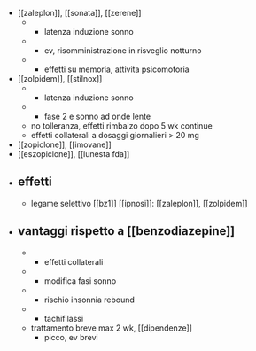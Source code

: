 - [[zaleplon]], [[sonata]], [[zerene]]
	- - latenza induzione sonno
	- - ev, risomministrazione in risveglio notturno
	- - effetti su memoria, attivita psicomotoria
- [[zolpidem]], [[stilnox]]
	- - latenza induzione sonno
	- + fase 2 e sonno ad onde lente
	- no tolleranza, effetti rimbalzo dopo 5 wk continue
	- effetti collaterali a dosaggi giornalieri > 20 mg
- [[zopiclone]], [[imovane]]
- [[eszopiclone]], [[lunesta fda]]
- ## effetti
	- legame selettivo [[bz1]] [[ipnosi]]: [[zaleplon]], [[zolpidem]]
- ## vantaggi rispetto a [[benzodiazepine]]
	- - effetti collaterali
	- - modifica fasi sonno
	- - rischio insonnia rebound
	- - tachifilassi
	- trattamento breve max 2 wk, [[dipendenze]]
		- picco, ev brevi